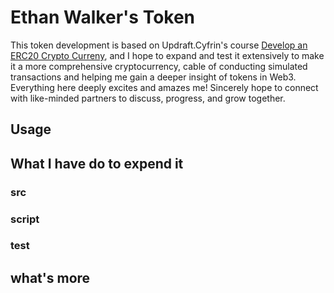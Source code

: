 # Ethan Walker's Token
This token development is based on Updraft.Cyfrin's course [Develop an ERC20 Crypto Curreny](https://updraft.cyfrin.io/courses/advanced-foundry/How-to-create-an-erc20-crypto-currency/erc-and-erc20-fundamentals), and I hope to expand and test it extensively to make it a more comprehensive cryptocurrency, cable of conducting simulated transactions and helping me gain a deeper insight of tokens in Web3.  
Everything here deeply excites and amazes me! Sincerely hope to connect with like-minded partners to discuss, progress, and grow together.

## Usage



## What I have do to expend it
### src


### script


### test


## what's more


